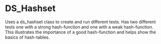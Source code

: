 # DS_Hashset
Uses a ds_hashset class to create and run different tests. Has two different tests one with a strong hash-function and one with a weak hash-function. This illustrates the importance of a good hash-function and helps show the basics of hash-tables. 
